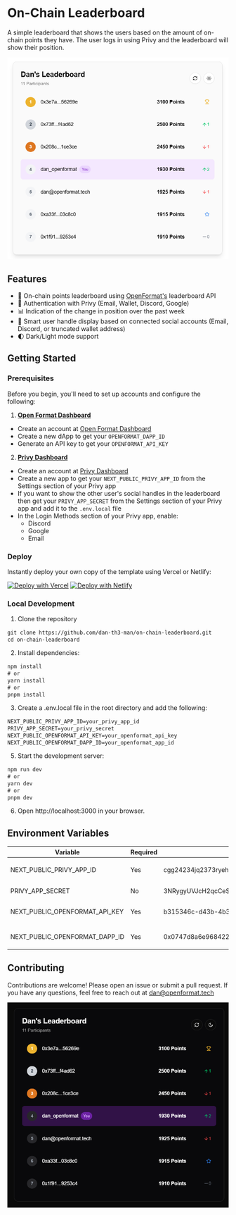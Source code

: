 # On-Chain Leaderboard

A simple leaderboard that shows the users based on the amount of on-chain points they have. The user logs in using Privy and the leaderboard will show their position.

![Light Mode Leaderboard](./assets/light-mode.PNG)

## Features

- 🔗 On-chain points leaderboard using [OpenFormat's](https://app.openformat.tech/) leaderboard API
- 🔐 Authentication with Privy (Email, Wallet, Discord, Google)
- 📊 Indication of the change in position over the past week
- 👤 Smart user handle display based on connected social accounts (Email, Discord, or truncated wallet address)
- 🌓 Dark/Light mode support

## Getting Started

### Prerequisites
Before you begin, you'll need to set up accounts and configure the following:
1. **[Open Format Dashboard](https://app.openformat.tech/)**
- Create an account at [Open Format Dashboard](https://app.openformat.tech/)
- Create a new dApp to get your `OPENFORMAT_DAPP_ID`
- Generate an API key to get your `OPENFORMAT_API_KEY`
2. **[Privy Dashboard](https://dashboard.privy.io/)**
- Create an account at [Privy Dashboard](https://dashboard.privy.io/)
- Create a new app to get your `NEXT_PUBLIC_PRIVY_APP_ID` from the Settings section of your Privy app
- If you want to show the other user's social handles in the leaderboard then get your `PRIVY_APP_SECRET` from the Settings section of your Privy app and add it to the `.env.local` file
- In the Login Methods section of your Privy app, enable:
    - Discord
    - Google
    - Email

### Deploy
Instantly deploy your own copy of the template using Vercel or Netlify:

[![Deploy with Vercel](https://vercel.com/button)](https://vercel.com/new/clone?repository-url=https%3A%2F%2Fgithub.com%2Fdan-th3-man%2Fon-chain-leaderboard&env=NEXT_PUBLIC_OPENFORMAT_API_KEY,NEXT_PUBLIC_OPENFORMAT_DAPP_ID,NEXT_PUBLIC_PRIVY_APP_ID,PRIVY_APP_SECRET) [![Deploy with Netlify](https://www.netlify.com/img/deploy/button.svg)](https://app.netlify.com/start/deploy?repository=https://github.com/dan-th3-man/on-chain-leaderboard)


### Local Development

1. Clone the repository
```
git clone https://github.com/dan-th3-man/on-chain-leaderboard.git
cd on-chain-leaderboard
```

2. Install dependencies:
```
npm install
# or
yarn install
# or
pnpm install
```

3. Create a .env.local file in the root directory and add the following:
```
NEXT_PUBLIC_PRIVY_APP_ID=your_privy_app_id
PRIVY_APP_SECRET=your_privy_secret
NEXT_PUBLIC_OPENFORMAT_API_KEY=your_openformat_api_key
NEXT_PUBLIC_OPENFORMAT_DAPP_ID=your_openformat_app_id
```

5. Start the development server:
```
npm run dev
# or
yarn dev
# or
pnpm dev
```
6. Open http://localhost:3000 in your browser.

## Environment Variables

| Variable | Required | Example | Description |
|----------|----------|----------|-------------|
| NEXT_PUBLIC_PRIVY_APP_ID | Yes | cgg24234jq2373ryeh719gutpc | Your [Privy](https://www.privy.io/) application ID |
| PRIVY_APP_SECRET | No | 3NRygyUVJcH2qcCeS8F25ymbis7FZEBPUW4kP52oWjqNUGVrdQcot5JL6 | Your [Privy](https://www.privy.io/) app secret |
| NEXT_PUBLIC_OPENFORMAT_API_KEY | Yes | b315346c-d43b-4b37-aee9-621fgdg415b8e | Your [Open Format](https://app.openformat.tech/) API Key |
| NEXT_PUBLIC_OPENFORMAT_DAPP_ID | Yes | 0x0747d8a6e968422a4e506e820f51efaef757956c | Your [Open Format](https://app.openformat.tech/) dApp ID |


## Contributing 
Contributions are welcome! Please open an issue or submit a pull request. If you have any questions, feel free to reach out at [dan@openformat.tech](mailto:dan@openformat.tech)

![Dark Mode Leaderboard](./assets/dark-mode.PNG)
